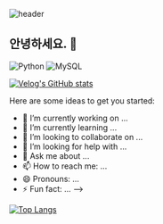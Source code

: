 ![header](https://capsule-render.vercel.app/api?type=waving&color=timeGradient&text=Welcome%15to%15Dajeong's%15GitHub%15👋&animation=twinkling&fontSize=35&fontAlignY=40&fontAlign=70&height=250&width=500)



## 안녕하세요. 👋

![Python](https://img.shields.io/badge/Python-F7DF1E?style=for-the-badge&logo=Python&logoColor=white)
![MySQL](https://img.shields.io/badge/mysql-0000FF?style=for-the-badge&logo=MYSQL&logoColor=white)


[![Velog's GitHub stats](https://velog-readme-stats.vercel.app/api?name=cocoding_carrot.log)](https://velog.io/@carrot94/posts)

Here are some ideas to get you started:

- 🔭 I’m currently working on ...
- 🌱 I’m currently learning ...
- 👯 I’m looking to collaborate on ...
- 🤔 I’m looking for help with ...
- 💬 Ask me about ...
- 📫 How to reach me: ...
- 😄 Pronouns: ...
- ⚡ Fun fact: ...
-->

  
[![Top Langs](https://github-readme-stats.vercel.app/api/top-langs/?username=DAJEONGHADA)](https://github.com/anuraghazra/github-readme-stats)

